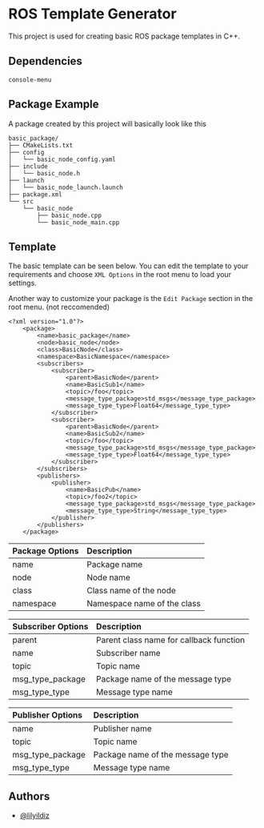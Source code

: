 
# ROS Template Generator

This project is used for creating basic ROS package templates in C++. 


## Dependencies

`console-menu`
## Package Example

A package created by this project will basically look like this

``` 
basic_package/
├── CMakeLists.txt
├── config
│   └── basic_node_config.yaml
├── include
│   └── basic_node.h
├── launch
│   └── basic_node_launch.launch
├── package.xml
└── src
    └── basic_node
        ├── basic_node.cpp
        └── basic_node_main.cpp
```

## Template

The basic template can be seen below. You can edit the template to your requirements and choose `XML Options` in the root menu to load your settings.

Another way to customize your package is the `Edit Package` section in the root menu. (not reccomended)

``` 
<?xml version="1.0"?>
    <package>
        <name>basic_package</name>
        <node>basic_node</node>
        <class>BasicNode</class>
        <namespace>BasicNamespace</namespace>
        <subscribers>
            <subscriber>
                <parent>BasicNode</parent>
                <name>BasicSub1</name>
                <topic>/foo</topic>
                <message_type_package>std_msgs</message_type_package>
                <message_type_type>Float64</message_type_type>
            </subscriber>
            <subscriber>
                <parent>BasicNode</parent>
                <name>BasicSub2</name>
                <topic>/foo</topic>
                <message_type_package>std_msgs</message_type_package>
                <message_type_type>Float64</message_type_type>
            </subscriber>
        </subscribers>
        <publishers>
            <publisher>
                <name>BasicPub</name>
                <topic>/foo2</topic>
                <message_type_package>std_msgs</message_type_package>
                <message_type_type>String</message_type_type>
            </publisher>
        </publishers>
    </package>
```

| Package Options | Description                 |
| :-------------- | :-------------------------- |
| name            | Package name                |
| node            | Node name                   |
| class           | Class name of the node      |
| namespace       | Namespace name of the class |

| Subscriber Options | Description                             |
| :----------------- | :-------------------------------------- |
| parent             | Parent class name for callback function |
| name               | Subscriber name                         |
| topic              | Topic name                              |
| msg_type_package   | Package name of the message type        |
| msg_type_type      | Message type name                       |

| Publisher Options | Description                      |
| :---------------- | :------------------------------- |
| name              | Publisher name                   |
| topic             | Topic name                       |
| msg_type_package  | Package name of the message type |
| msg_type_type     | Message type name                |

## Authors

- [@lilyildiz](https://github.com/lilyildiz)

